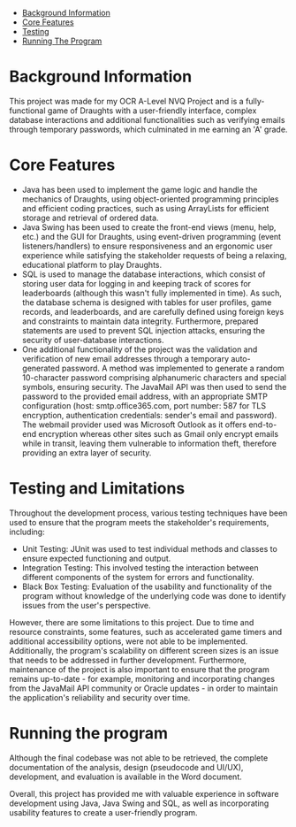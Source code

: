 <!--ts-->
   * [Background Information](#background-information)
   * [Core Features](#core-features)
   * [Testing](#testing-and-limitations)
   * [Running The Program](#running-the-program)

<!--te-->

# Background Information

This project was made for my OCR A-Level NVQ Project and is a fully-functional game of Draughts with a user-friendly interface, complex database interactions and additional functionalities such as verifying emails through temporary passwords, which culminated in me earning an 'A' grade.

# Core Features

- Java has been used to implement the game logic and handle the mechanics of Draughts, using object-oriented programming principles and efficient coding practices, such as using ArrayLists for efficient storage and retrieval of ordered data. 
- Java Swing has been used to create the front-end views (menu, help, etc.) and the GUI for Draughts, using event-driven programming (event listeners/handlers) to ensure responsiveness and an ergonomic user experience while satisfying the stakeholder requests of being a relaxing, educational platform to play Draughts. 
- SQL is used to manage the database interactions, which consist of storing user data for logging in and keeping track of scores for leaderboards (although this wasn't fully implemented in time). As such, the database schema is designed with tables for user profiles, game records, and leaderboards, and are carefully defined using foreign keys and constraints to maintain data integrity. Furthermore, prepared statements are used to prevent SQL injection attacks, ensuring the security of user-database interactions.
- One additional functionality of the project was the validation and verification of new email addresses through a temporary auto-generated password. A method was implemented to generate a random 10-character password comprising alphanumeric characters and special symbols, ensuring security. The JavaMail API was then used to send the password to the provided email address, with an appropriate SMTP configuration (host: smtp.office365.com, port number: 587 for TLS encryption, authentication credentials: sender's email and password). The webmail provider used was Microsoft Outlook as it offers end-to-end encryption whereas other sites such as Gmail only encrypt emails while in transit, leaving them vulnerable to information theft, therefore providing an extra layer of security.

# Testing and Limitations

Throughout the development process, various testing techniques have been used to ensure that the program meets the stakeholder's requirements, including:

- Unit Testing: JUnit was used to test individual methods and classes to ensure expected functioning and output.
- Integration Testing: This involved testing the interaction between different components of the system for errors and functionality.
- Black Box Testing: Evaluation of the usability and functionality of the program without knowledge of the underlying code was done to identify issues from the user's perspective.

However, there are some limitations to this project. Due to time and resource constraints, some features, such as accelerated game timers and additional accessibility options, were not able to be implemented. Additionally, the program's scalability on different screen sizes is an issue that needs to be addressed in further development. Furthermore, maintenance of the project is also important to ensure that the program remains up-to-date - for example, monitoring and incorporating changes from the JavaMail API community or Oracle updates - in order to maintain the application's reliability and security over time.

# Running the program

Although the final codebase was not able to be retrieved, the complete documentation of the analysis, design (pseudocode and UI/UX), development, and evaluation is available in the Word document.

Overall, this project has provided me with valuable experience in software development using Java, Java Swing and SQL, as well as incorporating usability features to create a user-friendly program.
